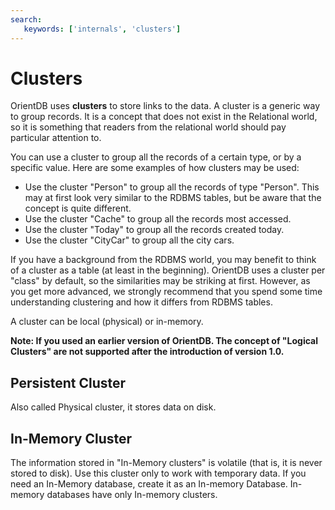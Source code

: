 ```yaml
---
search:
   keywords: ['internals', 'clusters']
---
```


# Clusters

OrientDB uses **clusters** to store links to the data. A cluster is a generic way to group records. It is a concept that does not exist in the Relational world, so it is something that readers from the relational world should pay particular attention to.

You can use a cluster to group all the records of a certain type, or by a specific value. Here are some examples of how clusters may be used:
- Use the cluster "Person" to group all the records of type "Person". This may at first look very similar to the RDBMS tables, but be aware that the concept is quite different.
- Use the cluster "Cache" to group all the records most accessed.
- Use the cluster "Today" to group all the records created today.
- Use the cluster "CityCar" to group all the city cars.

If you have a background from the RDBMS world, you may benefit to think of a cluster as a table (at least in the beginning). OrientDB uses a cluster per "class" by default, so the similarities may be striking at first. However, as you get more advanced, we strongly recommend that you spend some time understanding clustering and how it differs from RDBMS tables.

A cluster can be local (physical) or in-memory.

**Note: If you used an earlier version of OrientDB. The concept of "Logical Clusters" are not supported after the introduction of version 1.0.**

## Persistent Cluster

Also called Physical cluster, it stores data on disk.

## In-Memory Cluster

The information stored in "In-Memory clusters" is volatile (that is, it is never stored to disk). Use this cluster only to work with temporary data. If you need an In-Memory database, create it as an In-memory Database. In-memory databases have only In-memory clusters.

